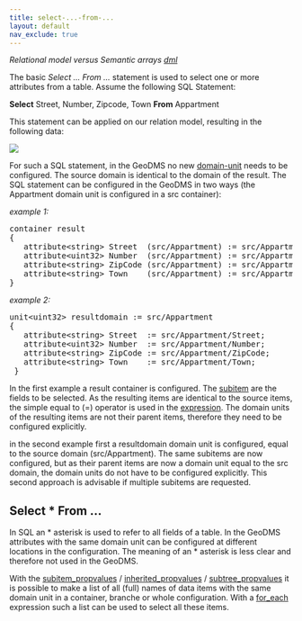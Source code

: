 ```yaml
---
title: select-...-from-...
layout: default
nav_exclude: true
---
```

_Relational model versus Semantic arrays [dml](dml)_

The basic *Select ... From ...* statement is used to select one or more attributes from a table. Assume the following SQL Statement:

**Select** Street, Number, Zipcode, Town **From** Appartment

This statement can be applied on our relation model, resulting in the following data:

![](../assets/img/GUI/relation_select_from.png)

For such a SQL statement, in the GeoDMS no new [domain-unit](domain-unit) needs to be configured. The source domain is identical to the domain of the result. The SQL statement can be configured in the GeoDMS in two ways (the Appartment domain unit is configured in a src container):

*example 1:*

<pre>
container result
{
   attribute&lt;string&gt; Street  (src/Appartment) := src/Appartment/Street;
   attribute&lt;uint32&gt; Number  (src/Appartment) := src/Appartment/Number;
   attribute&lt;string&gt; ZipCode (src/Appartment) := src/Appartment/ZipCode;
   attribute&lt;string&gt; Town    (src/Appartment) := src/Appartment/Town;
}
</pre>

*example 2:*

<pre>
unit&lt;uint32&gt; resultdomain := src/Appartment
{
   attribute&lt;string&gt; Street  := src/Appartment/Street;
   attribute&lt;uint32&gt; Number  := src/Appartment/Number;
   attribute&lt;string&gt; ZipCode := src/Appartment/ZipCode;
   attribute&lt;string&gt; Town    := src/Appartment/Town;
 }
</pre>

In the first example a result container is configured. The [subitem](subitem) are the fields to be selected. As the resulting items are identical to the source items, the simple equal to (=) operator is used in the [expression](expression). The domain units of the resulting items are not their parent items, therefore they need to be configured explicitly.

in the second example first a resultdomain domain unit is configured, equal to the source domain (src/Appartment). The same subitems are now configured, but as their parent items are now a domain unit equal to the src domain, the domain units do not have to be configured explicitly. This second approach is advisable if multiple subitems are requested.

## Select * From ...

In SQL an * asterisk is used to refer to all fields of a table. In the GeoDMS attributes with the same domain unit can be configured at different locations in the configuration. The meaning of an * asterisk is less clear and therefore not used in the GeoDMS.

With the [subitem_propvalues](subitem_propvalues) / [inherited_propvalues](inherited_propvalues) / [subtree_propvalues](subtree_propvalues) it is possible to make a list of all (full) names of data items with the same domain unit in a container, branche or whole configuration. With a [for_each](for_each) expression such a list can be used to select all these items.